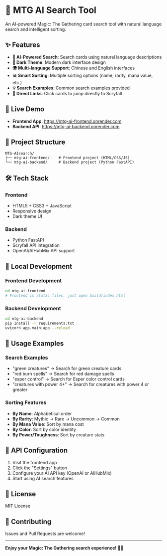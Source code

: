 # 🎴 MTG AI Search Tool

An AI-powered Magic: The Gathering card search tool with natural language search and intelligent sorting.

## ✨ Features

- **🤖 AI-Powered Search**: Search cards using natural language descriptions
- **🌙 Dark Theme**: Modern dark interface design
- **🌍 Multi-language Support**: Chinese and English interfaces
- **📊 Smart Sorting**: Multiple sorting options (name, rarity, mana value, etc.)
- **💡 Search Examples**: Common search examples provided
- **🔗 Direct Links**: Click cards to jump directly to Scryfall

## 🚀 Live Demo

- **Frontend App**: https://mtg-ai-frontend.onrender.com
- **Backend API**: https://mtg-ai-backend.onrender.com

## 📁 Project Structure

```
MTG-AIsearch/
├── mtg-ai-frontend/    # Frontend project (HTML/CSS/JS)
└── mtg-ai-backend/     # Backend project (Python FastAPI)
```

## 🛠️ Tech Stack

### Frontend
- HTML5 + CSS3 + JavaScript
- Responsive design
- Dark theme UI

### Backend
- Python FastAPI
- Scryfall API integration
- OpenAI/AIHubMix API support

## 🔧 Local Development

### Frontend Development
```bash
cd mtg-ai-frontend
# Frontend is static files, just open build/index.html
```

### Backend Development
```bash
cd mtg-ai-backend
pip install -r requirements.txt
uvicorn app.main:app --reload
```

## 📖 Usage Examples

### Search Examples
- "green creatures" → Search for green creature cards
- "red burn spells" → Search for red damage spells
- "esper control" → Search for Esper color control cards
- "creatures with power 4+" → Search for creatures with power 4 or greater

### Sorting Features
- **By Name**: Alphabetical order
- **By Rarity**: Mythic → Rare → Uncommon → Common
- **By Mana Value**: Sort by mana cost
- **By Color**: Sort by color identity
- **By Power/Toughness**: Sort by creature stats

## 🔑 API Configuration

1. Visit the frontend app
2. Click the "Settings" button
3. Configure your AI API key (OpenAI or AIHubMix)
4. Start using AI search features

## 📝 License

MIT License

## 🤝 Contributing

Issues and Pull Requests are welcome!

---

**Enjoy your Magic: The Gathering search experience!** 🎴✨
